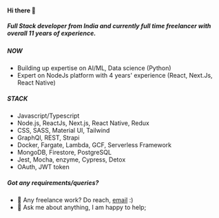#### Hi there 👋

##### Full Stack developer from India and currently full time freelancer with overall 11 years of experience.

##### NOW

- Building up expertise on AI/ML, Data science (Python)
- Expert on NodeJs platform with 4 years' experience (React, Next.Js, React Native)

##### STACK

- Javascript/Typescript
- Node.js, ReactJs, Next.js, React Native, Redux
- CSS, SASS, Material UI, Tailwind
- GraphQl, REST, Strapi
- Docker, Fargate, Lambda, GCF, Serverless Framework
- MongoDB, Firestore, PostgreSQL
- Jest, Mocha, enzyme, Cypress, Detox
- OAuth, JWT token


##### Got any requirements/queries?
- 💼 Any freelance work? Do reach, [email](mailto:subhash.mukho@gmail.com) :)
- 💬 Ask me about anything, I am happy to help;
